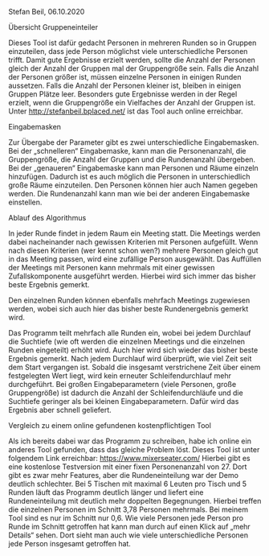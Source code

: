 Stefan Beil, 06.10.2020

Übersicht Gruppeneinteiler

Dieses Tool ist dafür gedacht Personen in mehreren Runden so in Gruppen einzuteilen, dass jede Person möglichst viele unterschiedliche Personen trifft.
Damit gute Ergebnisse erzielt werden, sollte die Anzahl der Personen gleich der Anzahl der Gruppen mal der Gruppengröße sein. Falls die Anzahl der Personen größer ist, müssen einzelne Personen in einigen Runden aussetzen. Falls die Anzahl der Personen kleiner ist, bleiben in einigen Gruppen Plätze leer.
Besonders gute Ergebnisse werden in der Regel erzielt, wenn die Gruppengröße ein Vielfaches der Anzahl der Gruppen ist.
Unter http://stefanbeil.bplaced.net/ ist das Tool auch online erreichbar.


Eingabemasken

Zur Übergabe der Parameter gibt es zwei unterschiedliche Eingabemasken. Bei der „schnelleren“ Eingabemaske, kann man die Personenanzahl, die Gruppengröße, die Anzahl der Gruppen und die Rundenanzahl übergeben. Bei der „genaueren“ Eingabemaske kann man Personen und Räume einzeln hinzufügen. Dadurch ist es auch möglich die Personen in unterschiedlich große Räume einzuteilen. Den Personen können hier auch Namen gegeben werden. Die Rundenanzahl kann man wie bei der anderen Eingabemaske einstellen. 


Ablauf des Algorithmus

In jeder Runde findet in jedem Raum ein Meeting statt. Die Meetings werden dabei nacheinander nach gewissen Kriterien mit Personen aufgefüllt. Wenn nach diesen Kriterien (wer kennt schon wen?) mehrere Personen gleich gut in das Meeting passen, wird eine zufällige Person ausgewählt. Das Auffüllen der Meetings mit Personen kann mehrmals mit einer gewissen Zufallskomponente ausgeführt werden. Hierbei wird sich immer das bisher beste Ergebnis gemerkt. 

Den einzelnen Runden können ebenfalls mehrfach Meetings zugewiesen werden, wobei sich auch hier das bisher beste Rundenergebnis gemerkt wird. 

Das Programm teilt mehrfach alle Runden ein, wobei bei jedem Durchlauf die Suchtiefe (wie oft werden die einzelnen Meetings und die einzelnen Runden eingeteilt) erhöht wird. Auch hier wird sich wieder das bisher beste Ergebnis gemerkt. 
Nach jedem Durchlauf wird überprüft, wie viel Zeit seit dem Start vergangen ist. Sobald die insgesamt verstrichene Zeit über einem festgelegten Wert liegt, wird kein erneuter Schleifendurchlauf mehr durchgeführt. Bei großen Eingabeparametern (viele Personen, große Gruppengröße) ist dadurch die Anzahl der Schleifendurchläufe und die Suchtiefe geringer als bei kleinen Eingabeparametern. Dafür wird das Ergebnis aber schnell geliefert.


Vergleich zu einem online gefundenen kostenpflichtigen Tool

Als ich bereits dabei war das Programm zu schreiben, habe ich online ein anderes Tool gefunden, dass das gleiche Problem löst. Dieses Tool ist unter folgendem Link erreichbar: https://www.mixerseater.com/ 
Hierbei gibt es eine kostenlose Testversion mit einer fixen Personenanzahl von 27. Dort gibt es zwar mehr Features, aber die Rundeneinteilung war der Demo deutlich schlechter. Bei 5 Tischen mit maximal 6 Leuten pro Tisch und 5 Runden läuft das Programm deutlich länger und liefert eine Rundeneinteilung mit deutlich mehr doppelten Begegnungen. Hierbei treffen die einzelnen Personen im Schnitt 3,78 Personen mehrmals. Bei meinem Tool sind es nur im Schnitt nur 0,6.
Wie viele Personen jede Person pro Runde im Schnitt getroffen hat kann man durch auf einen Klick auf „mehr Details“ sehen. Dort sieht man auch wie viele unterschiedliche Personen jede Person insgesamt getroffen hat.
